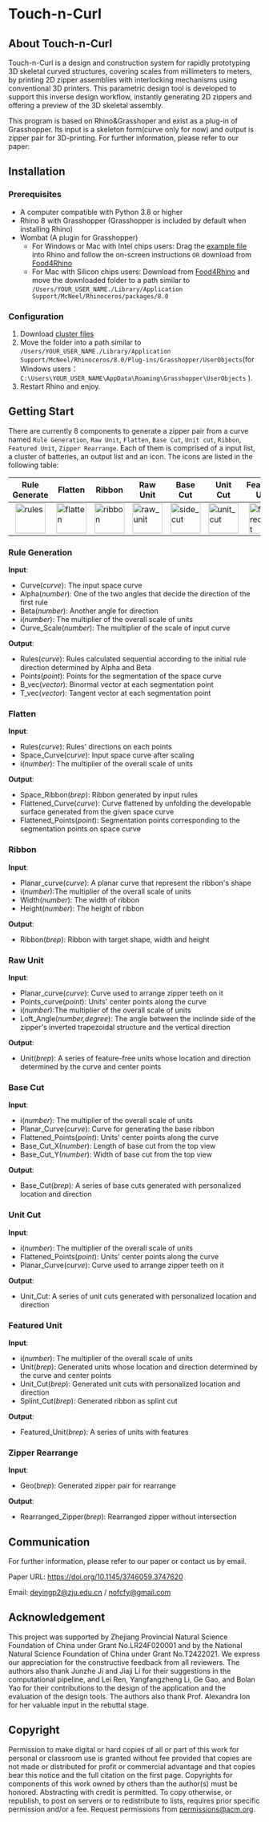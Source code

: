 # Touch-n-Curl

## About Touch-n-Curl

Touch-n-Curl is a design and construction system for rapidly prototyping 3D skeletal curved structures, covering scales from millimeters to meters, by printing 2D zipper assemblies with interlocking mechanisms using conventional 3D printers. This parametric design tool is developed to support this inverse design workflow, instantly generating 2D zippers and offering a preview of the 3D skeletal assembly.

This program is based on Rhino&Grasshoper and exist as a plug-in of Grasshopper. Its input is a skeleton form(curve only for now) and output is zipper pair for 3D-printing. For further information, please refer to our paper:

## Installation

### Prerequisites

- A computer compatible with Python 3.8 or higher
- Rhino 8 with Grasshopper (Grasshopper is included by default when installing Rhino)
- Wombat (A plugin for Grasshopper)
  - For Windows or Mac with Intel chips users: Drag the [example file](./Example.gh) into Rhino and follow the on-screen instructions `OR` download from [Food4Rhino](https://www.food4rhino.com/en/app/wombatgh)
  - For Mac with Silicon chips users: Download from [Food4Rhino](https://www.food4rhino.com/en/app/wombatgh) and move the downloaded folder to a path similar to `/Users/YOUR_USER_NAME./Library/Application Support/McNeel/Rhinoceros/packages/8.0`

### Configuration

1. Download [cluster files](./Touch-n-Curl%20Clusters) 
2. Move the folder into a path similar to `/Users/YOUR_USER_NAME./Library/Application Support/McNeel/Rhinoceros/8.0/Plug-ins/Grasshopper/UserObjects`(for Windows users： `C:\Users\YOUR_USER_NAME\AppData\Roaming\Grasshopper\UserObjects` ).
3. Restart Rhino and enjoy.

## Getting Start

There are currently 8 components to generate a zipper pair from a curve named `Rule Generation`, `Raw Unit`, `Flatten`, `Base Cut`, `Unit cut`, `Ribbon`, `Featured Unit`, `Zipper Rearrange`. Each of them is comprised of a input list, a cluster of batteries, an output list and an icon. The icons are listed in the following table:

| Rule Generate | Flatten | Ribbon | Raw Unit | Base Cut | Unit Cut | Featured Unit | Zipper Rearrange |
|---------------|--------|---------|----------|----------|----------|---------------|-------------------|
| <img width="60" height="60" alt="rules" src="https://github.com/user-attachments/assets/edaac219-1d70-40a7-92ec-9b2132992b9c" style="display: block; margin: auto;" /> | <img width="60" height="60" alt="flatten" src="https://github.com/user-attachments/assets/c38c7353-054d-419e-83a9-bdedd852603b" style="display: block; margin: auto;" /> | <img width="60" height="60" alt="ribbon" src="https://github.com/user-attachments/assets/1899e7ca-bb1f-4781-8c79-f766af3fc4c3" style="display: block; margin: auto;" /> | <img width="60" height="60" alt="raw_unit" src="https://github.com/user-attachments/assets/e35ac313-32f7-4529-b680-26bf845db4fe" style="display: block; margin: auto;" /> | <img width="60" height="60" alt="side_cut" src="https://github.com/user-attachments/assets/8495b2de-aea2-4480-9446-7a22ea3d9ad1" style="display: block; margin: auto;" /> | <img width="60" height="60" alt="unit_cut" src="https://github.com/user-attachments/assets/bb19142c-9c30-4013-9c4e-de8630e1f8db" style="display: block; margin: auto;" /> | <img width="60" height="60" alt="featured_unit" src="https://github.com/user-attachments/assets/922243f8-c4a6-4a60-9aef-f0958e69ece4" style="display: block; margin: auto;" /> | <img width="60" height="60" alt="Zipper Rearrange" src="https://github.com/user-attachments/assets/3388b0a9-0c30-470f-bd74-56b52e52bebc" style="display: block; margin: auto;" /> |
 

### Rule Generation

**Input**: 
- Curve(*curve*): The input space curve
- Alpha(*number*): One of the two angles that decide the direction of the first rule
- Beta(*number*): Another angle for direction
- i(*number*): The multiplier of the overall scale of units
- Curve_Scale(*number*): The multiplier of the scale of input curve

**Output**: 
- Rules(*curve*): Rules calculated sequential according to the initial rule direction determined by Alpha and Beta
- Points(*point*): Points for the segmentation of the space curve
- B_vec(*vector*): Binormal vector at each segmentation point
- T_vec(*vector*): Tangent vector at each segmentation point

### Flatten

**Input**:
- Rules(*curve*): Rules' directions on each points
- Space_Curve(*curve*): Input space curve after scaling
- i(*number*): The multiplier of the overall scale of units

**Output**:
- Space_Ribbon(*brep*): Ribbon generated by input rules
- Flattened_Curve(*curve*): Curve flattened by unfolding the developable surface generated from the given space curve
- Flattened_Points(*point*): Segmentation points corresponding to the segmentation points on space curve

### Ribbon

**Input**: 
- Planar_curve(*curve*): A planar curve that represent the ribbon's shape
- i(*number*):The multiplier of the overall scale of units
- Width(*number*): The width of ribbon
- Height(*number*): The height of ribbon

**Output**:
- Ribbon(*brep*): Ribbon with target shape, width and height

### Raw Unit

**Input**:
- Planar_curve(*curve*): Curve used to arrange zipper teeth on it
- Points_curve(*point*): Units' center points along the curve 
- i(*number*):The multiplier of the overall scale of units
- Loft_Angle(*number,degree*): The angle between the inclinde side of the zipper's inverted trapezoidal structure and the vertical direction

**Output**:
- Unit(*brep*): A series of feature-free units whose location and direction determined by the curve and center points

### Base Cut

**Input**:
- i(*number*): The multiplier of the overall scale of units
- Planar_Curve(*curve*): Curve for generating the base ribbon
- Flattened_Points(*point*): Units' center points along the curve 
- Base_Cut_X(*number*): Length of base cut from the top view
- Base_Cut_Y(*number*): Width of base cut from the top view

**Output**:
- Base_Cut(*brep*): A series of base cuts generated with personalized location and direction 

### Unit Cut

**Input**:
- i(*number*): The multiplier of the overall scale of units
- Flattened_Points(*point*): Units' center points along the curve 
- Planar_Curve(*curve*): Curve used to arrange zipper teeth on it

**Output**:
- Unit_Cut: A series of unit cuts generated with personalized location and direction 

### Featured Unit

**Input**:
- i(*number*): The multiplier of the overall scale of units
- Unit(*brep*): Generated units whose location and direction determined by the curve and center points
- Unit_Cut(*brep*): Generated unit cuts with personalized location and direction
- Splint_Cut(*brep*): Generated ribbon as splint cut

**Output**:
- Featured_Unit(*brep*): A series of units with features

### Zipper Rearrange

**Input**:
- Geo(*brep*): Generated zipper pair for rearrange

**Output**:
- Rearranged_Zipper(*brep*): Rearranged zipper without intersection

## Communication

For further information, please refer to our paper or contact us by email.

Paper URL: https://doi.org/10.1145/3746059.3747620

Email: deyingp2@zju.edu.cn / nofcfy@gmail.com

## Acknowledgement

This project was supported by Zhejiang Provincial Natural Science Foundation of China under Grant No.LR24F020001 and by the National Natural Science Foundation of China under Grant
No.T2422021.
We express our appreciation for the constructive feedback from all reviewers. The authors also thank Junzhe Ji and Jiaji Li for their suggestions in the computational pipeline, and Lei Ren, Yangfangzheng Li, Ge Gao, and Bolan Yao for their contributions to the design of the application and the evaluation of the design tools. The authors also thank Prof. Alexandra Ion for her valuable input in the rebuttal stage.

## Copyright

Permission to make digital or hard copies of all or part of this work for personal or classroom use is granted without fee provided that copies are not made or distributed for profit or commercial advantage and that copies bear this notice and the full citation on the first page. Copyrights for components of this work owned by others than the author(s) must be honored. Abstracting with credit is permitted. To copy otherwise, or republish, to post on servers or to redistribute to lists, requires prior specific permission and/or a fee. Request permissions from permissions@acm.org.
